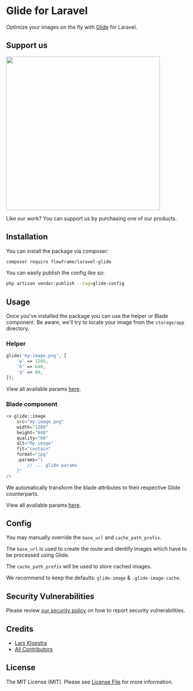 # Glide for Laravel

Optimize your images on the fly with [Glide](http://glide.thephpleague.com) for Laravel.

## Support us

[<img src="https://flowfra.me/github-ad.png" width="419px" />](https://flowfra.me/github-ad-click)

Like our work? You can support us by purchasing one of our products.

## Installation

You can install the package via composer:

```bash
composer require flowframe/laravel-glide
```

You can easily publish the config like so:

```bash
php artisan vendor:publish --tag=glide-config
```

## Usage

Once you've installed the package you can use the helper or Blade component. Be aware, we'll try to locate your image from the `storage/app` directory.

### Helper

```php
glide('my-image.png', [
    'w' => 1280,
    'h' => 640,
    'q' => 80,
]);
```

View all available params [here](https://glide.thephpleague.com/2.0/api/quick-reference/).

### Blade component

```php
<x-glide::image
    src="my-image.png"
    width="1280"
    height="640"
    quality="80"
    alt="My image"
    fit="contain"
    format="jpg"
    :params="[
        // ... glide params
    ]"
/>
```

We automatically transform the blade attributes to their respective Glide counterparts.

View all available params [here](https://glide.thephpleague.com/2.0/api/quick-reference/).

## Config

You may manually override the `base_url` and `cache_path_prefix`.

The `base_url` is used to create the route and identify images which have to be processed using Glide.

The `cache_path_prefix` will be used to store cached images.

We recommend to keep the defaults: `glide-image` & `.glide-image-cache`.

## Security Vulnerabilities

Please review [our security policy](../../security/policy) on how to report security vulnerabilities.

## Credits

-   [Lars Klopstra](https://github.com/flowframe)
-   [All Contributors](../../contributors)

## License

The MIT License (MIT). Please see [License File](LICENSE.md) for more information.
